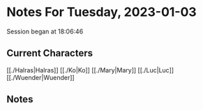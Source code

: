 # Notes For Tuesday, 2023-01-03
Session began at 18:06:46
## Current Characters
[[./Halras|Halras]]
[[./Ko|Ko]]
[[./Mary|Mary]]
[[./Luc|Luc]]
[[./Wuender|Wuender]]
## Notes
